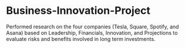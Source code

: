 # Business-Innovation-Project

Performed research on the four companies (Tesla, Square, Spotify, and Asana) based on Leadership, Financials, Innovation, and Projections to evaluate risks and benefits involved in long term investments.
